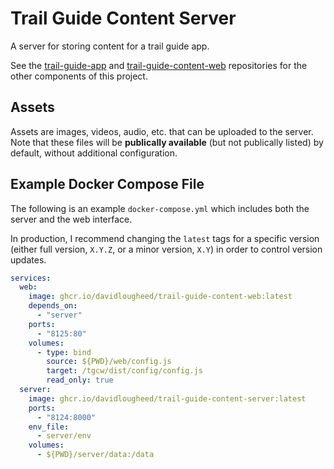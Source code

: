 # Trail Guide Content Server

A server for storing content for a trail guide app.

See the [trail-guide-app](https://github.com/davidlougheed/trail-guide-app)
and [trail-guide-content-web](https://github.com/davidlougheed/trail-guide-content-web)
repositories for the other components of this project.


## Assets

Assets are images, videos, audio, etc. that can be uploaded to the server.
Note that these files will be **publically available** (but not publically listed)
by default, without additional configuration.


## Example Docker Compose File

The following is an example `docker-compose.yml` which includes both the server
and the web interface.

In production, I recommend changing the `latest` tags for a specific version (either full version, `X.Y.Z`, or a minor 
version, `X.Y`) in order to control version updates.

```yaml
services:
  web:
    image: ghcr.io/davidlougheed/trail-guide-content-web:latest
    depends_on:
      - "server"
    ports:
      - "8125:80"
    volumes:
      - type: bind
        source: ${PWD}/web/config.js
        target: /tgcw/dist/config/config.js
        read_only: true
  server:
    image: ghcr.io/davidlougheed/trail-guide-content-server:latest
    ports:
      - "8124:8000"
    env_file:
      - server/env
    volumes:
      - ${PWD}/server/data:/data
```
